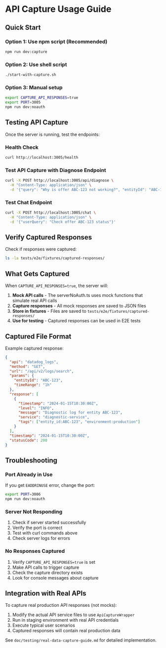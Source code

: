 # API Capture Usage Guide

## Quick Start

### Option 1: Use npm script (Recommended)
```bash
npm run dev:capture
```

### Option 2: Use shell script
```bash
./start-with-capture.sh
```

### Option 3: Manual setup
```bash
export CAPTURE_API_RESPONSES=true
export PORT=3005
npm run dev:noauth
```

## Testing API Capture

Once the server is running, test the endpoints:

### Health Check
```bash
curl http://localhost:3005/health
```

### Test API Capture with Diagnose Endpoint
```bash
curl -X POST http://localhost:3005/api/diagnose \
  -H "Content-Type: application/json" \
  -d '{"query": "Why is offer ABC-123 not working?", "entityId": "ABC-123"}'
```

### Test Chat Endpoint
```bash
curl -X POST http://localhost:3005/chat \
  -H "Content-Type: application/json" \
  -d '{"userQuery": "Check offer ABC-123 status"}'
```

## Verify Captured Responses

Check if responses were captured:
```bash
ls -la tests/e2e/fixtures/captured-responses/
```

## What Gets Captured

When `CAPTURE_API_RESPONSES=true`, the server will:

1. **Mock API calls** - The serverNoAuth.ts uses mock functions that simulate real API calls
2. **Capture responses** - All mock responses are saved to JSON files
3. **Store in fixtures** - Files are saved to `tests/e2e/fixtures/captured-responses/`
4. **Use for testing** - Captured responses can be used in E2E tests

## Captured File Format

Example captured response:
```json
{
  "api": "datadog_logs",
  "method": "GET", 
  "url": "/api/v2/logs/search",
  "params": {
    "entityId": "ABC-123",
    "timeRange": "1h"
  },
  "response": [
    {
      "timestamp": "2024-01-15T10:30:00Z",
      "level": "INFO",
      "message": "Diagnostic log for entity ABC-123",
      "service": "diagnostic-service",
      "tags": ["entity_id:ABC-123", "environment:production"]
    }
  ],
  "timestamp": "2024-01-15T10:30:00Z",
  "statusCode": 200
}
```

## Troubleshooting

### Port Already in Use
If you get `EADDRINUSE` error, change the port:
```bash
export PORT=3006
npm run dev:noauth
```

### Server Not Responding
1. Check if server started successfully
2. Verify the port is correct
3. Test with curl commands above
4. Check server logs for errors

### No Responses Captured
1. Verify `CAPTURE_API_RESPONSES=true` is set
2. Make API calls to trigger capture
3. Check the capture directory exists
4. Look for console messages about capture

## Integration with Real APIs

To capture real production API responses (not mocks):

1. Modify the actual API service files to use `ApiCaptureWrapper`
2. Run in staging environment with real API credentials
3. Execute typical user scenarios
4. Captured responses will contain real production data

See `doc/testing/real-data-capture-guide.md` for detailed implementation.